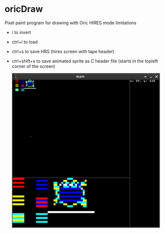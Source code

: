 # oricDraw
Pixel paint program for drawing with Oric HIRES mode limitations
- i to invert
- ctrl+l to load
- ctrl+s to save HRS (hires screen with tape header)
- ctrl+shift+s to save animated sprite as C header file (starts in the topleft corner of the screen)

    ![Example screenshot.](screenshots/Screenshot_2025-01-27_20-14-10.png)
